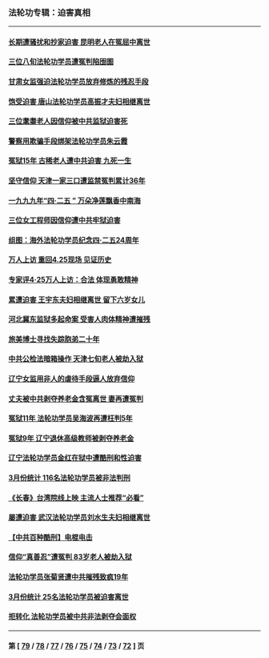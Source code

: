 ### 法轮功专辑：迫害真相
---
#### [长期遭骚扰和抄家迫害 昆明老人在冤屈中离世](../../pages/nf4379/n13990487.md?05120430) 
#### [三位八旬法轮功学员遭冤判陷囹圄](../../pages/nf4379/n13988869.md?05120430) 
#### [甘肃女监强迫法轮功学员放弃修炼的残忍手段](../../pages/nf4379/n13988053.md?05120430) 
#### [饱受迫害 唐山法轮功学员高振才夫妇相继离世](../../pages/nf4379/n13987209.md?05120430) 
#### [三位耄耋老人因信仰被中共监狱迫害死](../../pages/nf4379/n13986618.md?05120430) 
#### [警察用欺骗手段绑架法轮功学员朱云霞](../../pages/nf4379/n13985959.md?05120430) 
#### [冤狱15年 古稀老人遭中共迫害 九死一生](../../pages/nf4379/n13985199.md?05120430) 
#### [坚守信仰 天津一家三口遭监禁冤判累计36年](../../pages/nf4379/n13983791.md?05120430) 
#### [一九九九年“四·二五 ” 万朵净莲飘香中南海](../../pages/nf4379/n13984266.md?05120430) 
#### [三位女工程师因信仰遭中共牢狱迫害](../../pages/nf4379/n13982891.md?05120430) 
#### [组图：海外法轮功学员纪念四‧二五24周年](../../pages/nf4379/n13979790.md?05120430) 
#### [万人上访 重回4.25现场 见证历史](../../pages/nf4379/n13979775.md?05120430) 
#### [专家评4‧25万人上访：合法 体现勇敢精神](../../pages/nf4379/n13975820.md?05120430) 
#### [累遭迫害 王宇东夫妇相继离世 留下六岁女儿](../../pages/nf4379/n13977555.md?05120430) 
#### [河北冀东监狱多起命案 受害人肉体精神遭摧残](../../pages/nf4379/n13976483.md?05120430) 
#### [旅美博士寻找失踪胞弟二十年](../../pages/nf4379/n13976318.md?05120430) 
#### [中共公检法暗箱操作 天津七旬老人被劫入狱](../../pages/nf4379/n13975097.md?05120430) 
#### [辽宁女监用非人的虐待手段逼人放弃信仰](../../pages/nf4379/n13972297.md?05120430) 
#### [丈夫被中共剥夺养老金含冤离世 妻再遭冤判](../../pages/nf4379/n13970514.md?05120430) 
#### [冤狱11年 法轮功学员吴海波再遭枉判5年](../../pages/nf4379/n13966760.md?05120430) 
#### [冤狱9年 辽宁退休高级教师被剥夺养老金](../../pages/nf4379/n13969844.md?05120430) 
#### [辽宁法轮功学员金红在狱中遭酷刑和性迫害](../../pages/nf4379/n13969049.md?05120430) 
#### [3月份统计 116名法轮功学员被非法判刑](../../pages/nf4379/n13967624.md?05120430) 
#### [《长春》台湾院线上映 主流人士推荐“必看”](../../pages/nf4379/n13967751.md?05120430) 
#### [屡遭迫害 武汉法轮功学员刘水生夫妇相继离世](../../pages/nf4379/n13965806.md?05120430) 
#### [【中共百种酷刑】电棍电击](../../pages/nf4379/n13964477.md?05120430) 
#### [信仰“真善忍”遭冤判 83岁老人被劫入狱](../../pages/nf4379/n13958286.md?05120430) 
#### [法轮功学员张菊贤遭中共摧残致疯19年](../../pages/nf4379/n13962633.md?05120430) 
#### [3月份统计 25名法轮功学员被迫害离世](../../pages/nf4379/n13963851.md?05120430) 
#### [拒转化 法轮功学员被中共非法剥夺会面权](../../pages/nf4379/n13961975.md?05120430) 

---
#### 第 [ [79](./79.md?05120430) / [78](./78.md?05120430) / [77](./77.md?05120430) / [76](./76.md?05120430) / [75](./75.md?05120430) / [74](./74.md?05120430) / [73](./73.md?05120430) / [72](./72.md?05120430) ] 页
